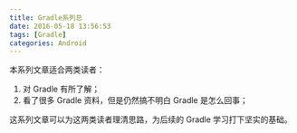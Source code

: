 ```yaml
---
title: Gradle系列总
date: 2016-05-18 13:56:53
tags: [Gradle]
categories: Android
---
```


本系列文章适合两类读者：

1. 对 Gradle 有所了解；
2. 看了很多 Gradle 资料，但是仍然搞不明白 Gradle 是怎么回事；

这系列文章可以为这两类读者理清思路，为后续的 Gradle 学习打下坚实的基础。